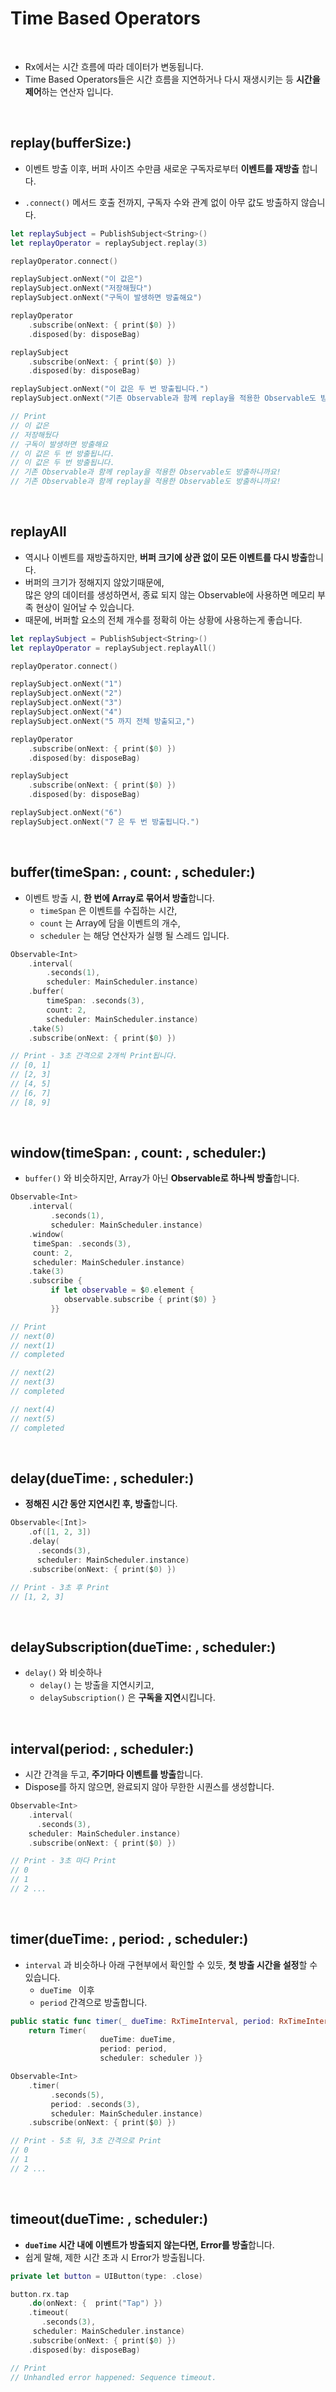 # Time Based Operators

<br>

- Rx에서는 시간 흐름에 따라 데이터가 변동됩니다.
- Time Based Operators들은 시간 흐름을 지연하거나 다시 재생시키는 등 **시간을 제어**하는 연산자 입니다. 

<br>

## replay(bufferSize:)

- 이벤트 방출 이후,  버퍼 사이즈 수만큼 새로운 구독자로부터 **이벤트를 재방출** 합니다.

- `.connect()` 메서드 호출 전까지, 구독자 수와 관계 없이 아무 값도 방출하지 않습니다.


```swift
let replaySubject = PublishSubject<String>()
let replayOperator = replaySubject.replay(3)

replayOperator.connect()

replaySubject.onNext("이 값은")
replaySubject.onNext("저장해뒀다")
replaySubject.onNext("구독이 발생하면 방출해요")

replayOperator
	.subscribe(onNext: { print($0) })
	.disposed(by: disposeBag)

replaySubject
	.subscribe(onNext: { print($0) })
	.disposed(by: disposeBag)

replaySubject.onNext("이 값은 두 번 방출됩니다.")
replaySubject.onNext("기존 Observable과 함께 replay을 적용한 Observable도 방출하니까요!")

// Print
// 이 값은
// 저장해뒀다
// 구독이 발생하면 방출해요
// 이 값은 두 번 방출됩니다.
// 이 값은 두 번 방출됩니다.
// 기존 Observable과 함께 replay을 적용한 Observable도 방출하니까요!
// 기존 Observable과 함께 replay을 적용한 Observable도 방출하니까요!
```

<br>

## replayAll

- 역시나 이벤트를 재방출하지만, **버퍼 크기에 상관 없이 모든 이벤트를 다시 방출**합니다.
- 버퍼의 크기가 정해지지 않았기때문에,  
  많은 양의 데이터를 생성하면서, 종료 되지 않는 Observable에 사용하면 메모리 부족 현상이 일어날 수 있습니다.
- 때문에, 버퍼할 요소의 전체 개수를 정확히 아는 상황에 사용하는게 좋습니다.

```swift
let replaySubject = PublishSubject<String>()
let replayOperator = replaySubject.replayAll()

replayOperator.connect()

replaySubject.onNext("1")
replaySubject.onNext("2")
replaySubject.onNext("3")
replaySubject.onNext("4")
replaySubject.onNext("5 까지 전체 방출되고,")

replayOperator
	.subscribe(onNext: { print($0) })
	.disposed(by: disposeBag)

replaySubject
	.subscribe(onNext: { print($0) })
	.disposed(by: disposeBag)

replaySubject.onNext("6")
replaySubject.onNext("7 은 두 번 방출됩니다.")
```

<br>

## buffer(timeSpan: , count: , scheduler:)

- 이벤트 방출 시, **한 번에 Array로 묶어서 방출**합니다.
  - `timeSpan` 은 이벤트를 수집하는 시간,
  - `count` 는 Array에 담을 이벤트의 개수,
  - `scheduler` 는 해당 연산자가 실행 될 스레드 입니다. 

```swift
Observable<Int>
	.interval(
    	.seconds(1),
    	scheduler: MainScheduler.instance)
	.buffer(
    	timeSpan: .seconds(3),
    	count: 2,
    	scheduler: MainScheduler.instance)
	.take(5)
	.subscribe(onNext: { print($0) })

// Print - 3초 간격으로 2개씩 Print됩니다.
// [0, 1]
// [2, 3]
// [4, 5]
// [6, 7]
// [8, 9]
```

<br>

## window(timeSpan: , count: , scheduler:)

- `buffer()` 와 비슷하지만, Array가 아닌 **Observable로 하나씩 방출**합니다.


```swift
Observable<Int>
	.interval(
 		 .seconds(1),
 		 scheduler: MainScheduler.instance)
	.window(
  	 timeSpan: .seconds(3),
  	 count: 2,
  	 scheduler: MainScheduler.instance)
	.take(3)
	.subscribe {
 		 if let observable = $0.element {
 	   		observable.subscribe { print($0) }
 		 }}

// Print
// next(0)
// next(1)
// completed

// next(2)
// next(3)
// completed

// next(4)
// next(5)
// completed
```

<br>

## delay(dueTime: , scheduler:)

- **정해진 시간 동안 지연시킨 후, 방출**합니다.

```swift
Observable<[Int]>
	.of([1, 2, 3])
	.delay(
	  .seconds(3),
 	  scheduler: MainScheduler.instance)
	.subscribe(onNext: { print($0) })

// Print - 3초 후 Print
// [1, 2, 3]
```

<br>

## delaySubscription(dueTime: , scheduler:)

- `delay()` 와 비슷하나
  - `delay()`  는 방출을 지연시키고,
  - `delaySubscription()` 은 **구독을 지연**시킵니다.


<br>

## interval(period: , scheduler:)

- 시간 간격을 두고, **주기마다 이벤트를 방출**합니다.
- Dispose를 하지 않으면, 완료되지 않아 무한한 시퀀스를 생성합니다.


```swift
Observable<Int>
	.interval(
 	  .seconds(3),
    scheduler: MainScheduler.instance)
	.subscribe(onNext: { print($0) })

// Print - 3초 마다 Print
// 0
// 1
// 2 ...
```

<br>

## timer(dueTime: , period: , scheduler:)

- `interval` 과 비슷하나 아래 구현부에서 확인할 수 있듯, **첫 방출 시간을 설정**할 수 있습니다.
  - `dueTime ` 이후
  - `period` 간격으로 방출합니다.

```swift
public static func timer(_ dueTime: RxTimeInterval, period: RxTimeInterval? = nil, scheduler: SchedulerType) -> Observable<Element> {
  	return Timer(
    				dueTime: dueTime,
    				period: period,
    				scheduler: scheduler )}
```

```swift
Observable<Int>
	.timer(
		 .seconds(5),
		 period: .seconds(3),
		 scheduler: MainScheduler.instance)
	.subscribe(onNext: { print($0) })

// Print - 5초 뒤, 3초 간격으로 Print
// 0
// 1
// 2 ...
```

<br>

## timeout(dueTime: , scheduler:)

- **`dueTime` 시간 내에 이벤트가 방출되지 않는다면, Error를 방출**합니다. 
- 쉽게 말해, 제한 시간 초과 시 Error가 방출됩니다.

```swift
private let button = UIButton(type: .close)

button.rx.tap
	.do(onNext: {  print("Tap") })
	.timeout(
	   .seconds(3),
   	 scheduler: MainScheduler.instance)
	.subscribe(onNext: { print($0) })
	.disposed(by: disposeBag)

// Print
// Unhandled error happened: Sequence timeout.
```
